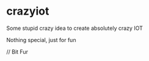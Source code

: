 # crazyiot
Some stupid crazy idea to create absolutely crazy IOT

Nothing special, just for fun

// Bit Fur

